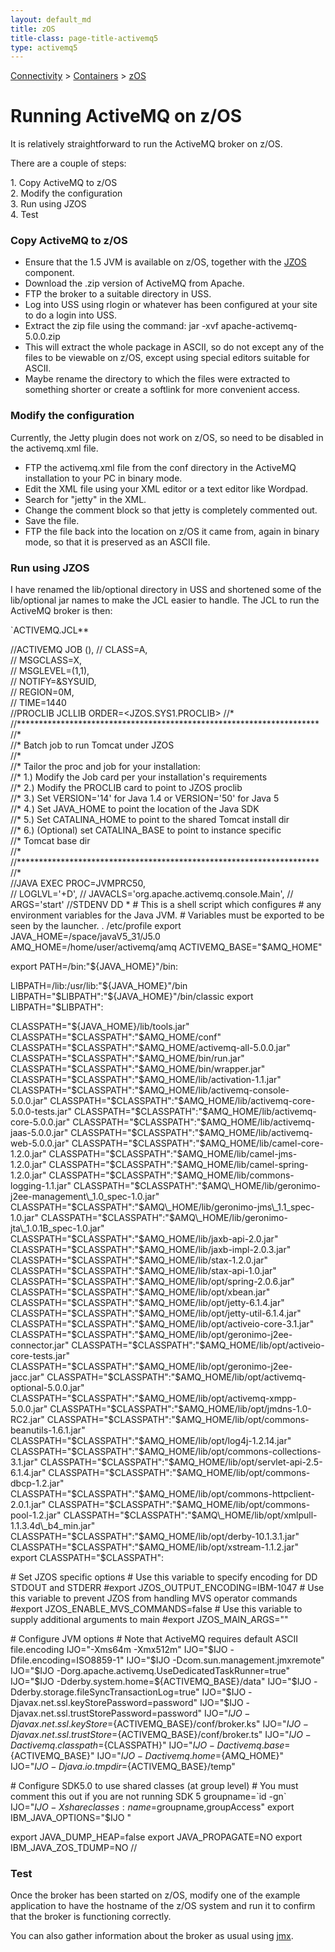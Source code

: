 ```yaml
---
layout: default_md
title: zOS 
title-class: page-title-activemq5
type: activemq5
---
```


[Connectivity](connectivity) > [Containers](containers) > [zOS](zos)


Running ActiveMQ on z/OS
========================

It is relatively straightforward to run the ActiveMQ broker on z/OS.

There are a couple of steps:

1\. Copy ActiveMQ to z/OS  
2\. Modify the configuration  
3\. Run using JZOS  
4\. Test

### Copy ActiveMQ to z/OS

*   Ensure that the 1.5 JVM is available on z/OS, together with the [JZOS](http://www.dovetail.com/docs/jzos/index.html) component.
*   Download the .zip version of ActiveMQ from Apache.
*   FTP the broker to a suitable directory in USS.
*   Log into USS using rlogin or whatever has been configured at your site to do a login into USS.
*   Extract the zip file using the command: jar -xvf apache-activemq-5.0.0.zip
*   This will extract the whole package in ASCII, so do not except any of the files to be viewable on z/OS, except using special editors suitable for ASCII.
*   Maybe rename the directory to which the files were extracted to something shorter or create a softlink for more convenient access.

### Modify the configuration

Currently, the Jetty plugin does not work on z/OS, so need to be disabled in the activemq.xml file.

*   FTP the activemq.xml file from the conf directory in the ActiveMQ installation to your PC in binary mode.
*   Edit the XML file using your XML editor or a text editor like Wordpad.
*   Search for "jetty" in the XML.
*   Change the comment block so that jetty is completely commented out.
*   Save the file.
*   FTP the file back into the location on z/OS it came from, again in binary mode, so that it is preserved as an ASCII file.

### Run using JZOS

I have renamed the lib/optional directory in USS and shortened some of the lib/optional jar names to make the JCL easier to handle. The JCL to run the ActiveMQ broker is then:

`ACTIVEMQ.JCL**

//ACTIVEMQ JOB   (),
//         CLASS=A,                                                    
//         MSGCLASS=X,                                                 
//         MSGLEVEL=(1,1),                                             
//         NOTIFY=&SYSUID,                                             
//         REGION=0M,                                                  
//         TIME=1440                                                   
//PROCLIB JCLLIB ORDER=<JZOS.SYS1.PROCLIB>
//\*                                                                    
//\*\*\*\*\*\*\*\*\*\*\*\*\*\*\*\*\*\*\*\*\*\*\*\*\*\*\*\*\*\*\*\*\*\*\*\*\*\*\*\*\*\*\*\*\*\*\*\*\*\*\*\*\*\*\*\*\*\*\*\*\*\*\*\*\*\*\*\*\*
//\*                                                                    
//\* Batch job to run Tomcat under JZOS                                 
//\*                                                                    
//\* Tailor the proc and job for your installation:                     
//\* 1.) Modify the Job card per your installation's requirements       
//\* 2.) Modify the PROCLIB card to point to JZOS proclib               
//\* 3.) Set VERSION='14' for Java 1.4 or VERSION='50' for Java 5       
//\* 4.) Set JAVA_HOME to point the location of the Java SDK            
//\* 5.) Set CATALINA_HOME to point to the shared Tomcat install dir    
//\* 6.) (Optional) set CATALINA_BASE to point to instance specific     
//\*     Tomcat base dir                                                
//\*                                                                    
//\*\*\*\*\*\*\*\*\*\*\*\*\*\*\*\*\*\*\*\*\*\*\*\*\*\*\*\*\*\*\*\*\*\*\*\*\*\*\*\*\*\*\*\*\*\*\*\*\*\*\*\*\*\*\*\*\*\*\*\*\*\*\*\*\*\*\*\*\*
//\*                                                                    
//JAVA EXEC PROC=JVMPRC50,                                             
// LOGLVL='+D',
// JAVACLS='org.apache.activemq.console.Main',
// ARGS='start'
//STDENV DD *
\# This is a shell script which configures
\# any environment variables for the Java JVM.
\# Variables must be exported to be seen by the launcher.
. /etc/profile
export JAVA\_HOME=/space/javaV5\_31/J5.0 
AMQ_HOME=/home/user/activemq/amq
ACTIVEMQ\_BASE="$AMQ\_HOME"

export PATH=/bin:"${JAVA_HOME}"/bin:

LIBPATH=/lib:/usr/lib:"${JAVA_HOME}"/bin
LIBPATH="$LIBPATH":"${JAVA_HOME}"/bin/classic
export LIBPATH="$LIBPATH":

CLASSPATH="${JAVA_HOME}/lib/tools.jar"
CLASSPATH="$CLASSPATH":"$AMQ_HOME/conf"
CLASSPATH="$CLASSPATH":"$AMQ_HOME/activemq-all-5.0.0.jar"
CLASSPATH="$CLASSPATH":"$AMQ_HOME/bin/run.jar"
CLASSPATH="$CLASSPATH":"$AMQ_HOME/bin/wrapper.jar"
CLASSPATH="$CLASSPATH":"$AMQ_HOME/lib/activation-1.1.jar"
CLASSPATH="$CLASSPATH":"$AMQ_HOME/lib/activemq-console-5.0.0.jar"
CLASSPATH="$CLASSPATH":"$AMQ_HOME/lib/activemq-core-5.0.0-tests.jar"
CLASSPATH="$CLASSPATH":"$AMQ_HOME/lib/activemq-core-5.0.0.jar"
CLASSPATH="$CLASSPATH":"$AMQ_HOME/lib/activemq-jaas-5.0.0.jar"
CLASSPATH="$CLASSPATH":"$AMQ_HOME/lib/activemq-web-5.0.0.jar"
CLASSPATH="$CLASSPATH":"$AMQ_HOME/lib/camel-core-1.2.0.jar"
CLASSPATH="$CLASSPATH":"$AMQ_HOME/lib/camel-jms-1.2.0.jar"
CLASSPATH="$CLASSPATH":"$AMQ_HOME/lib/camel-spring-1.2.0.jar"
CLASSPATH="$CLASSPATH":"$AMQ_HOME/lib/commons-logging-1.1.jar"
CLASSPATH="$CLASSPATH":"$AMQ\_HOME/lib/geronimo-j2ee-management\_1.0_spec-1.0.jar"
CLASSPATH="$CLASSPATH":"$AMQ\_HOME/lib/geronimo-jms\_1.1_spec-1.0.jar"
CLASSPATH="$CLASSPATH":"$AMQ\_HOME/lib/geronimo-jta\_1.0.1B_spec-1.0.jar"
CLASSPATH="$CLASSPATH":"$AMQ_HOME/lib/jaxb-api-2.0.jar"
CLASSPATH="$CLASSPATH":"$AMQ_HOME/lib/jaxb-impl-2.0.3.jar"
CLASSPATH="$CLASSPATH":"$AMQ_HOME/lib/stax-1.2.0.jar"
CLASSPATH="$CLASSPATH":"$AMQ_HOME/lib/stax-api-1.0.jar"
CLASSPATH="$CLASSPATH":"$AMQ_HOME/lib/opt/spring-2.0.6.jar"
CLASSPATH="$CLASSPATH":"$AMQ_HOME/lib/opt/xbean.jar"
CLASSPATH="$CLASSPATH":"$AMQ_HOME/lib/opt/jetty-6.1.4.jar"
CLASSPATH="$CLASSPATH":"$AMQ_HOME/lib/opt/jetty-util-6.1.4.jar"
CLASSPATH="$CLASSPATH":"$AMQ_HOME/lib/opt/activeio-core-3.1.jar"
CLASSPATH="$CLASSPATH":"$AMQ_HOME/lib/opt/geronimo-j2ee-connector.jar"
CLASSPATH="$CLASSPATH":"$AMQ_HOME/lib/opt/activeio-core-tests.jar"
CLASSPATH="$CLASSPATH":"$AMQ_HOME/lib/opt/geronimo-j2ee-jacc.jar"
CLASSPATH="$CLASSPATH":"$AMQ_HOME/lib/opt/activemq-optional-5.0.0.jar"
CLASSPATH="$CLASSPATH":"$AMQ_HOME/lib/opt/activemq-xmpp-5.0.0.jar"
CLASSPATH="$CLASSPATH":"$AMQ_HOME/lib/opt/jmdns-1.0-RC2.jar"
CLASSPATH="$CLASSPATH":"$AMQ_HOME/lib/opt/commons-beanutils-1.6.1.jar"
CLASSPATH="$CLASSPATH":"$AMQ_HOME/lib/opt/log4j-1.2.14.jar"
CLASSPATH="$CLASSPATH":"$AMQ_HOME/lib/opt/commons-collections-3.1.jar"
CLASSPATH="$CLASSPATH":"$AMQ_HOME/lib/opt/servlet-api-2.5-6.1.4.jar"
CLASSPATH="$CLASSPATH":"$AMQ_HOME/lib/opt/commons-dbcp-1.2.jar"
CLASSPATH="$CLASSPATH":"$AMQ_HOME/lib/opt/commons-httpclient-2.0.1.jar"
CLASSPATH="$CLASSPATH":"$AMQ_HOME/lib/opt/commons-pool-1.2.jar"
CLASSPATH="$CLASSPATH":"$AMQ\_HOME/lib/opt/xmlpull-1.1.3.4d\_b4_min.jar"
CLASSPATH="$CLASSPATH":"$AMQ_HOME/lib/opt/derby-10.1.3.1.jar"
CLASSPATH="$CLASSPATH":"$AMQ_HOME/lib/opt/xstream-1.1.2.jar"
export CLASSPATH="$CLASSPATH":

\# Set JZOS specific options
\# Use this variable to specify encoding for DD STDOUT and STDERR
#export JZOS\_OUTPUT\_ENCODING=IBM-1047
\# Use this variable to prevent JZOS from handling MVS operator commands
#export JZOS\_ENABLE\_MVS_COMMANDS=false
\# Use this variable to supply additional arguments to main
#export JZOS\_MAIN\_ARGS=""

\# Configure JVM options
\# Note that ActiveMQ requires default ASCII file.encoding
IJO="-Xms64m -Xmx512m"
IJO="$IJO -Dfile.encoding=ISO8859-1"
IJO="$IJO -Dcom.sun.management.jmxremote"
IJO="$IJO -Dorg.apache.activemq.UseDedicatedTaskRunner=true"
IJO="$IJO -Dderby.system.home=${ACTIVEMQ_BASE}/data"
IJO="$IJO -Dderby.storage.fileSyncTransactionLog=true"
IJO="$IJO -Djavax.net.ssl.keyStorePassword=password"
IJO="$IJO -Djavax.net.ssl.trustStorePassword=password"
IJO="$IJO -Djavax.net.ssl.keyStore=${ACTIVEMQ_BASE}/conf/broker.ks"
IJO="$IJO -Djavax.net.ssl.trustStore=${ACTIVEMQ_BASE}/conf/broker.ts"
IJO="$IJO -Dactivemq.classpath=${CLASSPATH}"
IJO="$IJO -Dactivemq.base=${ACTIVEMQ_BASE}"
IJO="$IJO -Dactivemq.home=${AMQ_HOME}"
IJO="$IJO -Djava.io.tmpdir=${ACTIVEMQ_BASE}/temp"

\# Configure SDK5.0 to use shared classes (at group level)
\# You must comment this out if you are not running SDK 5
groupname=\`id -gn\`
IJO="$IJO -Xshareclasses:name=$groupname,groupAccess"
export IBM\_JAVA\_OPTIONS="$IJO "

export JAVA\_DUMP\_HEAP=false
export JAVA_PROPAGATE=NO
export IBM\_JAVA\_ZOS_TDUMP=NO
//

### Test

Once the broker has been started on z/OS, modify one of the example application to have the hostname of the z/OS system and run it to confirm that the broker is functioning correctly.

You can also gather information about the broker as usual using [jmx](jmx).

